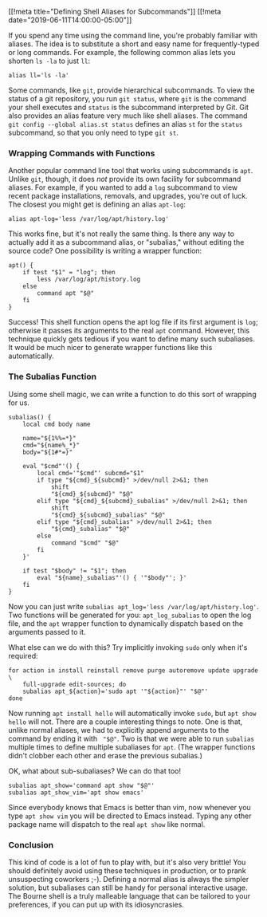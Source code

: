 [[!meta title="Defining Shell Aliases for Subcommands"]]
[[!meta date="2019-06-11T14:00:00-05:00"]]

If you spend any time using the command line, you're probably familiar
with aliases. The idea is to substitute a short and easy name for
frequently-typed or long commands. For example, the following common
alias lets you shorten `ls -la` to just `ll`:

    alias ll='ls -la'

Some commands, like `git`, provide hierarchical subcommands. To view
the status of a git repository, you run `git status`, where `git` is
the command your shell executes and `status` is the subcommand
interpreted by Git. Git also provides an alias feature very much like
shell aliases. The command `git config --global alias.st status`
defines an alias `st` for the `status` subcommand, so that you only
need to type `git st`.

### Wrapping Commands with Functions

Another popular command line tool that works using subcommands is
`apt`. Unlike `git`, though, it does *not* provide its own facility
for subcommand aliases. For example, if you wanted to add a `log`
subcommand to view recent package installations, removals, and
upgrades, you're out of luck. The closest you might get is defining an
alias `apt-log`:

    alias apt-log='less /var/log/apt/history.log'

This works fine, but it's not really the same thing. Is there any way
to actually add it as a subcommand alias, or "subalias," without editing the source
code? One possibility is writing a wrapper function:

    apt() {
        if test "$1" = "log"; then
            less /var/log/apt/history.log
        else
            command apt "$@"
        fi
    }

Success! This shell function opens the apt log file if its first argument
is `log`; otherwise it passes its arguments to the real `apt` command.
However, this technique quickly gets tedious if you want to define
many such subaliases. It would be much nicer to generate wrapper
functions like this automatically.

### The Subalias Function

Using some shell magic, we can write a function to do this sort of
wrapping for us.

    subalias() {
	    local cmd body name

	    name="${1%%=*}"
	    cmd="${name%_*}"
	    body="${1#*=}"

	    eval "$cmd"'() {
		    local cmd='"$cmd"' subcmd="$1"
		    if type "${cmd}_${subcmd}" >/dev/null 2>&1; then
			    shift
			    "${cmd}_${subcmd}" "$@"
		    elif type "${cmd}_${subcmd}_subalias" >/dev/null 2>&1; then
			    shift
			    "${cmd}_${subcmd}_subalias" "$@"
		    elif type "${cmd}_subalias" >/dev/null 2>&1; then
			    "${cmd}_subalias" "$@"
		    else
			    command "$cmd" "$@"
		    fi
	    }'

	    if test "$body" != "$1"; then
		    eval "${name}_subalias"'() { '"$body"'; }'
	    fi
    }

Now you can just write `subalias apt_log='less /var/log/apt/history.log'`.
Two functions will be generated for you: `apt_log_subalias` to open
the log file, and the `apt` wrapper function to dynamically dispatch
based on the arguments passed to it.

What else can we do with this? Try implicitly invoking `sudo` only
when it's required:

    for action in install reinstall remove purge autoremove update upgrade \
        full-upgrade edit-sources; do
        subalias apt_${action}='sudo apt '"${action}"' "$@"'
    done

Now running `apt install hello` will automatically invoke `sudo`, but
`apt show hello` will not. There are a couple interesting things to
note. One is that, unlike normal aliases, we had to explicitly append
arguments to the command by ending it with ` "$@"`. Two is that we
were able to run `subalias` multiple times to define multiple
subaliases for `apt`. (The wrapper functions didn't clobber each other
and erase the previous subalias.)

OK, what about sub-subaliases? We can do that too!

    subalias apt_show='command apt show "$@"'
    subalias apt_show_vim='apt show emacs'

Since everybody knows that Emacs is better than vim, now whenever you
type `apt show vim` you will be directed to Emacs instead. Typing any
other package name will dispatch to the real `apt show` like normal.

### Conclusion

This kind of code is a lot of fun to play with, but it's also very
brittle! You should definitely avoid using these techniques in
production, or to prank unsuspecting coworkers ;-). Defining a normal
alias is always the simpler solution, but subaliases can still be
handy for personal interactive usage. The Bourne shell is a truly
malleable language that can be tailored to your preferences, if you
can put up with its idiosyncrasies.
